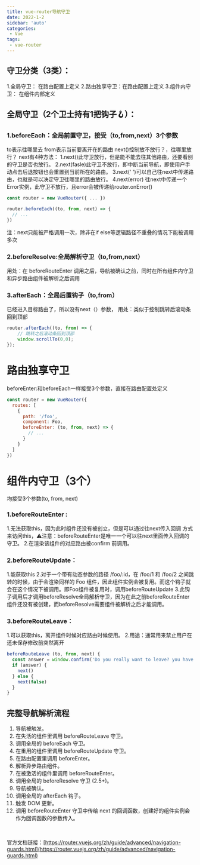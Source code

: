 ```yaml
---
title: vue-router导航守卫
date: 2022-1-2
sidebar: 'auto'
categories:
 - Vue
tags:
 - vue-router
---
```

## 守卫分类（3类）：
1.全局守卫：	在路由配置上定义
2.路由独享守卫：在路由配置上定义
3.组件内守卫：	在组件内部定义
​

## 全局守卫（2个卫士持有1把钩子🪝）：
### 1.beforeEach：全局前置守卫，接受（to,from,next）3个参数
to表示往哪里去
from表示当前要离开在的路由
next()控制放不放行？，往哪里放行？
next有4种方法：
1.next()此守卫放行，但是能不能去往其他路由，还要看别的守卫是否也放行。
2.next(fasle)此守卫不放行，即中断当前导航，即使用户手动点击后退按钮也会重置到当前所在的路由。
3.next(' ')可以自己往next中传递路由，也就是可以决定守卫往哪里的路由放行。
4.next(error) 往next中传递一个Error实例，此守卫不放行，且error会被传递给router.onError()
```javascript
const router = new VueRouter({ ... })

router.beforeEach((to, from, next) => {
  // ...
})
```
注：next只能被严格调用一次，除非在if else等逻辑路径不重叠的情况下能被调用多次
### 2.beforeResolve:全局解析守卫（to,from,next）
用处：在 beforeRouteEnter 调用之后，导航被确认之前，同时在所有组件内守卫和异步路由组件被解析之后调用
### 3.afterEach：全局后置钩子（to,from）
已经进入目标路由了，所以没有next（）参数，
用处：类似于控制跳转后滚动条回到顶部
```javascript
router.afterEach((to, from) => {  
    // 跳转之后滚动条回到顶部  
    window.scrollTo(0,0);
});
```


# 路由独享守卫
beforeEnter:和beforeEach一样接受3个参数，直接在路由配置处定义
```javascript
const router = new VueRouter({
  routes: [
    {
      path: '/foo',
      component: Foo,
      beforeEnter: (to, from, next) => {
        // ...
      }
    }
  ]
})
```


# 组件内守卫（3个）
均接受3个参数(to, from, next) 
### 1.beforeRouteEnter :		
1.无法获取this，因为此时组件还没有被创立，但是可以通过往next传入回调
方式来访问this，⚠️注意：beforeRouteEnter是唯一一个可以往next里面传入回调的守卫。
2.在渲染该组件的对应路由被confirm 前调用。
### 2.beforeRouteUpdate：	
1.能获取this
                       2.对于一个带有动态参数的路径 /foo/:id，在 /foo/1 和 /foo/2 之间跳转的时候，由于会渲染同样的 Foo 组件，因此组件实例会被复用。而这个钩子就会在这个情况下被调用。即Foo组件被复用时，调用beforeRouteUpdate
                       3.此钩子调用后才调用beforeResolve全局解析守卫，因为在此之前beforeRouteEnter组件还没有被创建，而beforeResolve需要组件被解析之后才能调用。
### 3.beforeRouteLeave：
1.可以获取this，离开组件时候对应路由时候使用。
2.用途：通常用来禁止用户在还未保存修改前突然离开
```javascript
beforeRouteLeave (to, from, next) {
  const answer = window.confirm('Do you really want to leave? you have unsaved changes!')
  if (answer) {
    next()
  } else {
    next(false)
  }
}
```


## 完整导航解析流程

1. 导航被触发。
1. 在失活的组件里调用 beforeRouteLeave 守卫。
1. 调用全局的 beforeEach 守卫。
1. 在重用的组件里调用 beforeRouteUpdate 守卫。
1. 在路由配置里调用 beforeEnter。
1. 解析异步路由组件。
1. 在被激活的组件里调用 beforeRouteEnter。
1. 调用全局的 beforeResolve 守卫 (2.5+)。
1. 导航被确认。
1. 调用全局的 afterEach 钩子。
1. 触发 DOM 更新。
1. 调用 beforeRouteEnter 守卫中传给 next 的回调函数，创建好的组件实例会作为回调函数的参数传入。

​

官方文档链接：[https://router.vuejs.org/zh/guide/advanced/navigation-guards.html](https://router.vuejs.org/zh/guide/advanced/navigation-guards.html)

